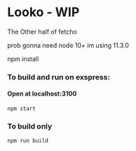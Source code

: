 # Looko - WIP
The Other half of fetcho

prob gonna need node 10+
im using 11.3.0

npm install
### To build and run on exspress:
#### Open at localhost:3100
```
npm start
```
### To build only

```
npm run build
```


